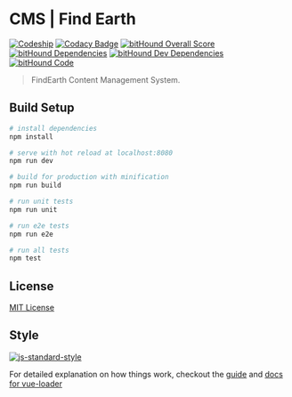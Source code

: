 # CMS | Find Earth

[![Codeship](https://img.shields.io/codeship/55530020-09f4-0135-259a-02d4833482d6/master.svg)]()
[![Codacy Badge](https://api.codacy.com/project/badge/Grade/cb9ddf66e54e408f9b9ce0b424ab995e)](https://www.codacy.com/app/FindEarth/cms?utm_source=github.com&amp;utm_medium=referral&amp;utm_content=FindEarth/cms&amp;utm_campaign=Badge_Grade)
[![bitHound Overall Score](https://www.bithound.io/github/FindEarth/cms/badges/score.svg)](https://www.bithound.io/github/FindEarth/cms)
[![bitHound Dependencies](https://www.bithound.io/github/FindEarth/cms/badges/dependencies.svg)](https://www.bithound.io/github/FindEarth/cms/develop/dependencies/npm)
[![bitHound Dev Dependencies](https://www.bithound.io/github/FindEarth/cms/badges/devDependencies.svg)](https://www.bithound.io/github/FindEarth/cms/develop/dependencies/npm)
[![bitHound Code](https://www.bithound.io/github/FindEarth/cms/badges/code.svg)](https://www.bithound.io/github/FindEarth/cms)

> FindEarth Content Management System.

## Build Setup

``` bash
# install dependencies
npm install

# serve with hot reload at localhost:8080
npm run dev

# build for production with minification
npm run build

# run unit tests
npm run unit

# run e2e tests
npm run e2e

# run all tests
npm test
```

## License
[MIT License](https://github.com/findearth/cms/blob/develop/LICENSE)

## Style
[![js-standard-style](https://cdn.rawgit.com/feross/standard/master/badge.svg)](http://standardjs.com)

For detailed explanation on how things work, checkout the [guide](http://vuejs-templates.github.io/webpack/) and [docs for vue-loader](http://vuejs.github.io/vue-loader)
